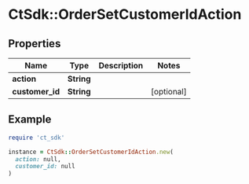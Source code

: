 # CtSdk::OrderSetCustomerIdAction

## Properties

| Name | Type | Description | Notes |
| ---- | ---- | ----------- | ----- |
| **action** | **String** |  |  |
| **customer_id** | **String** |  | [optional] |

## Example

```ruby
require 'ct_sdk'

instance = CtSdk::OrderSetCustomerIdAction.new(
  action: null,
  customer_id: null
)
```

